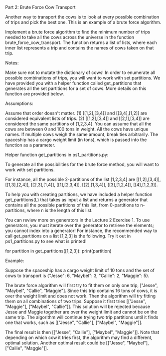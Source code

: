 Part 2: Brute Force Cow Transport

Another way to transport the cows is to look at every possible combination of trips and pick the best one. This is an example of a brute force algorithm.

Implement a brute force algorithm to find the minimum number of trips needed to take all the cows across the universe in the function brute_force_cow_transport. The function returns a list of lists, where each inner list represents a trip and contains the names of cows taken on that trip.

Notes:

   Make sure not to mutate the dictionary of cows!
   In order to enumerate all possible combinations of trips, you will want to work with set partitions. We have provided you with a helper function called get_partitions that generates all the set partitions for a set of cows. More details on this function are provided below.

Assumptions:

   Assume that order doesn't matter. (1) [[1,2],[3,4]] and [[3,4],[1,2]] are considered equivalent lists of trips. (2) [[1,2],[3,4]] and [[2,1],[3,4]] are considered the same partitions of [1,2,3,4].
   You can assume that all the cows are between 0 and 100 tons in weight.
   All the cows have unique names.
   If multiple cows weigh the same amount, break ties arbitrarily.
   The spaceship has a cargo weight limit (in tons), which is passed into the function as a parameter.

Helper function get_partitions in ps1_partitions.py:

To generate all the possibilities for the brute force method, you will want to work with set partitions.

For instance, all the possible 2-partitions of the list [1,2,3,4] are [[1,2],[3,4]], [[1,3],[2,4]], [[2,3],[1,4]], [[1],[2,3,4]], [[2],[1,3,4]], [[3],[1,2,4]], [[4],[1,2,3]].

To help you with creating partitions, we have included a helper function get_partitions(L) that takes as input a list and returns a generator that contains all the possible partitions of this list, from 0-partitions to n-partitions, where n is the length of this list.

You can review more on generators in the Lecture 2 Exercise 1. To use generators, you must iterate over the generator to retrieve the elements; you cannot index into a generator! For instance, the recommended way to call get_partitions on a list [1,2,3] is the following. Try it out in ps1_partitions.py to see what is printed!

for partition in get_partitions([1,2,3]):
   print(partition)

Example:

Suppose the spaceship has a cargo weight limit of 10 tons and the set of cows to transport is {"Jesse": 6, "Maybel": 3, "Callie": 2, "Maggie": 5}.

The brute force algorithm will first try to fit them on only one trip, ["Jesse", "Maybel", "Callie", "Maggie"]. Since this trip contains 16 tons of cows, it is over the weight limit and does not work. Then the algorithm will try fitting them on all combinations of two trips. Suppose it first tries [["Jesse", "Maggie"], ["Maybel", "Callie"]]. This solution will be rejected because Jesse and Maggie together are over the weight limit and cannot be on the same trip. The algorithm will continue trying two trip partitions until it finds one that works, such as [["Jesse", "Callie"], ["Maybel", "Maggie"]].

The final result is then [["Jesse", "Callie"], ["Maybel", "Maggie"]]. Note that depending on which cow it tries first, the algorithm may find a different, optimal solution. Another optimal result could be [["Jesse", "Maybel"],["Callie", "Maggie"]].

